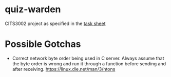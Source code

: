 # quiz-warden

CITS3002 project as specified in the [task sheet](https://teaching.csse.uwa.edu.au/units/CITS3002/project/)

# Possible Gotchas

- Correct network byte order being used in C server. Always assume that the byte order is wrong and run it through a function before sending and after receiving. https://linux.die.net/man/3/htons
